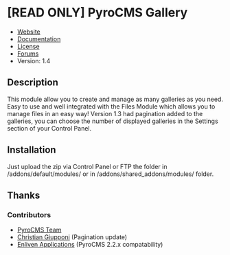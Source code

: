 # [READ ONLY] PyroCMS Gallery

* [Website](http://pyrocms.com/)
* [Documentation](http://pyrocms.com/docs)
* [License](http://pyrocms.com/legal/license)
* [Forums](http://pyrocms.com/forums)
* Version: 1.4


## Description

This module allow you to create and manage as many galleries as you need.
Easy to use and well integrated with the Files Module which allows you to manage files in an easy way!
Version 1.3 had pagination added to the galleries, you can choose the number of displayed galleries in the Settings section of your Control Panel.

## Installation

Just upload the zip via Control Panel or FTP the folder in /addons/default/modules/ or in /addons/shared_addons/modules/ folder.


## Thanks

### Contributors

* [PyroCMS Team](http://www.pyrocms.com)
* [Christian Giupponi](https://github.com/ChristianGiupponi) (Pagination update)
* [Enliven Applications](http://enlivenapp.com) (PyroCMS 2.2.x compatability)
